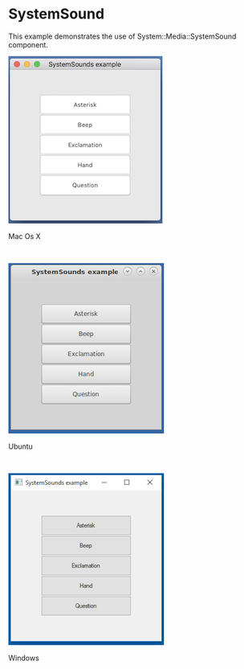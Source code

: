 # SystemSound
This example demonstrates the use of System::Media::SystemSound component.
<BR>

![GitHub Logo](../../../Documentations/Images/Examples/Forms/SystemSoundM.png)
<p align="left">Mac Os X</p>
<BR>

![GitHub Logo](../../../Documentations/Images/Examples/Forms/SystemSoundU.png)
<p align="left">Ubuntu</p>
<BR>

![GitHub Logo](../../../Documentations/Images/Examples/Forms/SystemSoundW.png)
<p align="left">Windows</p>
<BR>
